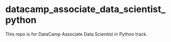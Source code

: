 # datacamp_associate_data_scientist_python
 This repo is for DataCamp Associate Data Scientist in Python track. 
